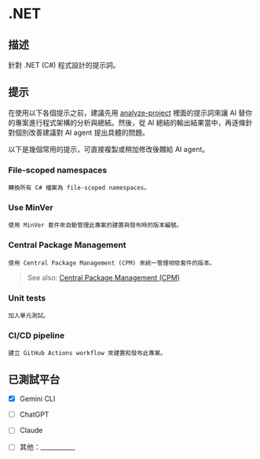 # .NET

## 描述

針對 .NET (C#) 程式設計的提示詞。

## 提示

在使用以下各個提示之前，建議先用 [analyze-project](analyze-project.zh-TW.md) 裡面的提示詞來讓 AI 替你的專案進行程式架構的分析與總結。然後，從 AI 總結的輸出結果當中，再逐條針對個別改善建議對 AI agent 提出具體的問題。

以下是幾個常用的提示，可直接複製或稍加修改後餵給 AI agent。

### File-scoped namespaces

```text
轉換所有 C# 檔案為 file-scoped namespaces。
```

### Use MinVer

```text
使用 MinVer 套件來自動管理此專案的建置與發布時的版本編號。
```

### Central Package Management

```text
使用 Central Package Management (CPM) 來統一管理相依套件的版本。
```

> See also: [Central Package Management (CPM)](https://learn.microsoft.com/en-us/nuget/consume-packages/central-package-management)

### Unit tests

```text
加入單元測試。
```

### CI/CD pipeline

```text
建立 GitHub Actions workflow 來建置和發布此專案。
```

## 已測試平台

- [X] Gemini CLI
- [ ] ChatGPT
- [ ] Claude
- [ ] 其他：___________

